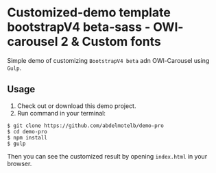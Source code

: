 # Customized-demo template bootstrapV4 beta-sass - OWl-carousel 2 & Custom fonts

Simple demo of customizing `BootstrapV4 beta` adn OWl-Carousel using `Gulp`.

## Usage

1. Check out or download this demo project.
2. Run command in your terminal:

```
$ git clone https://github.com/abdelmotelb/demo-pro
$ cd demo-pro
$ npm install
$ gulp
```

Then you can see the customized result by opening `index.html` in your browser.


